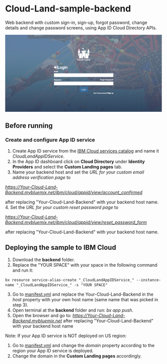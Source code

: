 # Cloud-Land-sample-backend

Web backend with custom sign-in, sign-up, forgot password, change details and change password screens, using App ID Cloud Directory APIs.

![Cloud-Land-login-screen](/backend/public/images/cloud_land_login_screen.png)

## Before running 

### Create and configure App ID service

1. Create App ID service from the [IBM Cloud services catalog](https://console.bluemix.net/catalog/services/app-id?taxonomyNavigation=apps) and name it _CloudLandAppIDService_.
2. In the App ID dashboard click on **Cloud Directory** under **Identity Providers** and select the **Custom Landing pages** tab. 
3. Name your backend host and set the _URL for your custom email address verification page_ to

_https://Your-Cloud-Land-Backend.mybluemix.net/ibm/cloud/appid/view/account_confirmed_

after replacing "Your-Cloud-Land-Backend" with your backend host name.
4. Set the _URL for your custom reset password page_ to

_https://Your-Cloud-Land-Backend.mybluemix.net/ibm/cloud/appid/view/reset_password_form_

after replacing "Your-Cloud-Land-Backend" with your backend host name.

## Deploying the sample to IBM Cloud

1. Download the **backend** folder.
2. Replace the "YOUR SPACE" with your space in the following command and run it: 
```
bx resource service-alias-create "_CloudLandAppIDService_" --instance-name "_CloudLandAppIDService_" -s "YOUR SPACE" 
```
3. Go to [manifest.yml](/backend/manifest.yml) and replace the Your-Cloud-Land-Backend in the _host_ property with your own host name (same name that was picked in step 3).
4. Open terminal at the **backend** folder and run: _bx app push_.
5. Open the browser and go to: 
_https://Your-Cloud-Land-Backend.mybluemix.net_ 
after replacing "Your-Cloud-Land-Backend" with your backend host name


Note:
If your App ID service is NOT deployed on US region: 
1. Go to [manifest.yml](/backend/manifest.yml) and change the _domain_ property according to the region your App ID service is deployed.
2. Change the domain in the **Custom Landing pages** accordingly.
    
